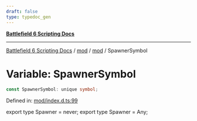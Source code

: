 ```yaml
---
draft: false
type: typedoc_gen
---
```


[**Battlefield 6 Scripting Docs**](../../../_index.md)

***

[Battlefield 6 Scripting Docs](../../../_index.md) / [mod](../../_index.md) / [mod](../_index.md) / SpawnerSymbol

# Variable: SpawnerSymbol

```ts
const SpawnerSymbol: unique symbol;
```

Defined in: [mod/index.d.ts:99](https://github.com/battlefield-portal-community/portal-docs/blob/6d87e21c5922a3efb03c634dbe98e5fe6e797672/generators/santiago/mod/index.d.ts#L99)

export type Spawner = never;
export type Spawner = Any;
